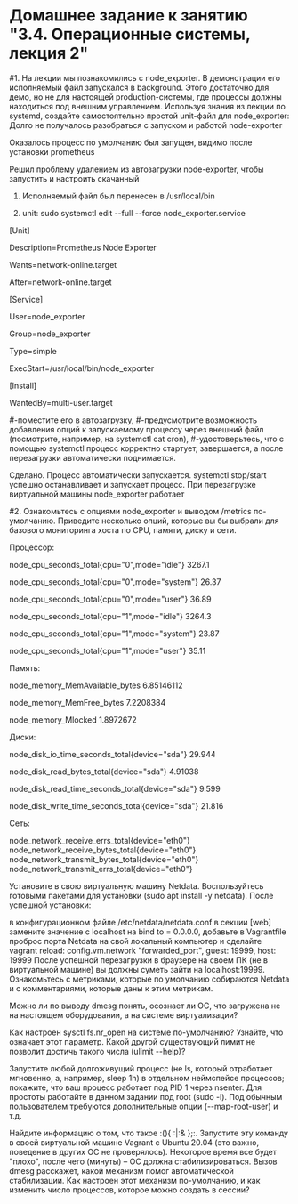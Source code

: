 # Домашнее задание к занятию "3.4. Операционные системы, лекция 2"

#1. На лекции мы познакомились с node_exporter. В демонстрации его исполняемый файл запускался в background. Этого достаточно для демо, но не для настоящей production-системы, где процессы должны находиться под внешним управлением. Используя знания из лекции по systemd, создайте самостоятельно простой unit-файл для node_exporter: 
Долго не получалось разобраться с запуском и работой node-exporter

Оказалось процесс по умолчанию был запущен, видимо после установки prometheus

Решил проблему удалением из автозагрузки node-exporter, чтобы запустить и настроить скачанный

1. Исполняемый файл был перенесен в /usr/local/bin

2. unit:
sudo systemctl edit --full --force node_exporter.service

[Unit]

Description=Prometheus Node Exporter

Wants=network-online.target

After=network-online.target

[Service]

User=node_exporter

Group=node_exporter

Type=simple

ExecStart=/usr/local/bin/node_exporter

[Install]

WantedBy=multi-user.target


#-поместите его в автозагрузку,
#-предусмотрите возможность добавления опций к запускаемому процессу через внешний файл (посмотрите, например, на systemctl cat cron), 
#-удостоверьтесь, что с помощью systemctl процесс корректно стартует, завершается, а после перезагрузки автоматически поднимается. 

Сделано. Процесс автоматически запускается. systemctl stop/start успешно останавливает и запускает процесс. При перезагрузке виртуальной машины node_exporter работает

#2. Ознакомьтесь с опциями node_exporter и выводом /metrics по-умолчанию. Приведите несколько опций, которые вы бы выбрали для базового мониторинга хоста по CPU, памяти, диску и сети.

Процессор:

node_cpu_seconds_total{cpu="0",mode="idle"} 3267.1

node_cpu_seconds_total{cpu="0",mode="system"} 26.37

node_cpu_seconds_total{cpu="0",mode="user"} 36.89

node_cpu_seconds_total{cpu="1",mode="idle"} 3264.3

node_cpu_seconds_total{cpu="1",mode="system"} 23.87

node_cpu_seconds_total{cpu="1",mode="user"} 35.11

Память:

node_memory_MemAvailable_bytes 6.85146112

node_memory_MemFree_bytes 7.2208384

node_memory_Mlocked 1.8972672

Диски:

node_disk_io_time_seconds_total{device="sda"} 29.944
    
node_disk_read_bytes_total{device="sda"} 4.91038

node_disk_read_time_seconds_total{device="sda"} 9.599
    
node_disk_write_time_seconds_total{device="sda"} 21.816

Сеть:

node_network_receive_errs_total{device="eth0"} 
node_network_receive_bytes_total{device="eth0"} 
node_network_transmit_bytes_total{device="eth0"}
node_network_transmit_errs_total{device="eth0"}

Установите в свою виртуальную машину Netdata. Воспользуйтесь готовыми пакетами для установки (sudo apt install -y netdata). После успешной установки:

в конфигурационном файле /etc/netdata/netdata.conf в секции [web] замените значение с localhost на bind to = 0.0.0.0,
добавьте в Vagrantfile проброс порта Netdata на свой локальный компьютер и сделайте vagrant reload:
config.vm.network "forwarded_port", guest: 19999, host: 19999
После успешной перезагрузки в браузере на своем ПК (не в виртуальной машине) вы должны суметь зайти на localhost:19999. Ознакомьтесь с метриками, которые по умолчанию собираются Netdata и с комментариями, которые даны к этим метрикам.

Можно ли по выводу dmesg понять, осознает ли ОС, что загружена не на настоящем оборудовании, а на системе виртуализации?

Как настроен sysctl fs.nr_open на системе по-умолчанию? Узнайте, что означает этот параметр. Какой другой существующий лимит не позволит достичь такого числа (ulimit --help)?

Запустите любой долгоживущий процесс (не ls, который отработает мгновенно, а, например, sleep 1h) в отдельном неймспейсе процессов; покажите, что ваш процесс работает под PID 1 через nsenter. Для простоты работайте в данном задании под root (sudo -i). Под обычным пользователем требуются дополнительные опции (--map-root-user) и т.д.

Найдите информацию о том, что такое :(){ :|:& };:. Запустите эту команду в своей виртуальной машине Vagrant с Ubuntu 20.04 (это важно, поведение в других ОС не проверялось). Некоторое время все будет "плохо", после чего (минуты) – ОС должна стабилизироваться. Вызов dmesg расскажет, какой механизм помог автоматической стабилизации. Как настроен этот механизм по-умолчанию, и как изменить число процессов, которое можно создать в сессии?